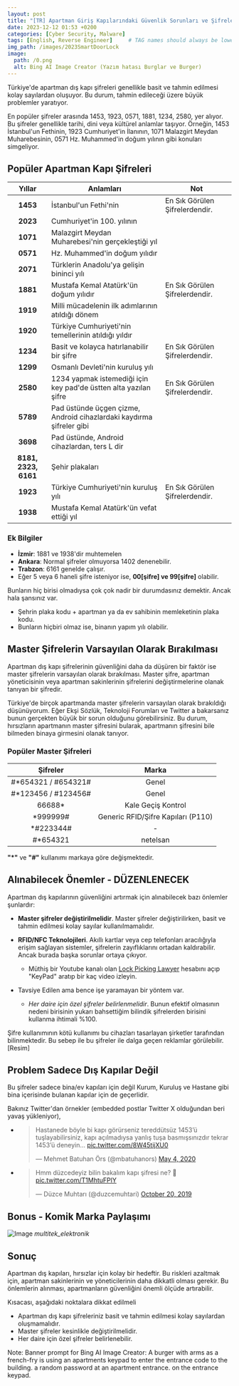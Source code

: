 ```yaml
---
layout: post
title: "[TR] Apartman Giriş Kapılarındaki Güvenlik Sorunları ve Şifrelerin Anlamlı Dünyası"
date: 2023-12-12 01:53 +0200
categories: [Cyber Security, Malware]
tags: [English, Reverse Engineer]     # TAG names should always be lowercase
img_path: /images/2023SmartDoorLock
image:
  path: /0.png
  alt: Bing AI Image Creator (Yazım hatası Burglar ve Burger)
---
```


Türkiye'de apartman dış kapı şifreleri genellikle basit ve tahmin edilmesi kolay sayılardan oluşuyor. Bu durum, tahmin edileceği üzere büyük problemler yaratıyor.

En popüler şifreler arasında 1453, 1923, 0571, 1881, 1234, 2580, yer alıyor. Bu şifreler genellikle tarihi, dini veya kültürel anlamlar taşıyor. Örneğin, 1453 İstanbul'un Fethinin, 1923 Cumhuriyet'in İlanının, 1071 Malazgirt Meydan Muharebesinin, 0571 Hz. Muhammed'in doğum yılının gibi konuları simgeliyor.

## Popüler Apartman Kapı Şifreleri

|        Yıllar        | **Anlamları**                                                        | **Not**                        |
|:--------------------:|----------------------------------------------------------------------|--------------------------------|
|       **1453**       | İstanbul'un Fethi'nin                                                | En Sık Görülen Şifrelerdendir. |
|       **2023**       | Cumhuriyet'in 100. yılının                                           |                                |
|       **1071**       | Malazgirt Meydan Muharebesi'nin gerçekleştiği yıl                    |                                |
|       **0571**       | Hz. Muhammed'in doğum yılıdır                                        |                                |
|       **2071**       | Türklerin Anadolu'ya gelişin bininci yılı                            |                                |
|       **1881**       | Mustafa Kemal Atatürk'ün doğum yılıdır                               | En Sık Görülen Şifrelerdendir. |
|       **1919**       | Milli mücadelenin ilk adımlarının atıldığı dönem                     |                                |
|       **1920**       | Türkiye Cumhuriyeti'nin temellerinin atıldığı yıldır                 |                                |
|       **1234**       | Basit ve kolayca hatırlanabilir bir şifre                            | En Sık Görülen Şifrelerdendir. |
|       **1299**       | Osmanlı Devleti'nin kuruluş yılı                                     |                                |
|       **2580**       | 1234 yapmak istemediği için key pad'de üstten alta yazılan şifre     | En Sık Görülen Şifrelerdendir. |
|       **5789**       | Pad üstünde üçgen çizme, Android cihazlardaki kaydırma şifreler gibi |                                |
|       **3698**       | Pad üstünde, Android cihazlardan,  ters L dir                        |                                |
| **8181, 2323, 6161** | Şehir plakaları                                                      |                                |
|       **1923**       | Türkiye Cumhuriyeti'nin kuruluş yılı                                 | En Sık Görülen Şifrelerdendir. |
|       **1938**       | Mustafa Kemal Atatürk'ün vefat ettiği yıl                            |                                |

### Ek Bilgiler

- **İzmir**: 1881 ve 1938'dir muhtemelen
- **Ankara**: Normal şifreler olmuyorsa 1402 denenebilir.
- **Trabzon**: 6161 genelde çalışır.
- Eğer 5 veya 6 haneli şifre isteniyor ise, **00[şifre] ve 99[şifre]** olabilir.

Bunların hiç birisi olmadıysa çok çok nadir bir durumdasınız demektir. Ancak hala şansınız var.

- Şehrin plaka kodu + apartman ya da ev sahibinin memleketinin plaka kodu.
- Bunların hiçbiri olmaz ise, binanın yapım yılı olabilir.

## Master Şifrelerin Varsayılan Olarak Bırakılması

Apartman dış kapı şifrelerinin güvenliğini daha da düşüren bir faktör ise master şifrelerin varsayılan olarak bırakılması. Master şifre, apartman yöneticisinin veya apartman sakinlerinin şifrelerini değiştirmelerine olanak tanıyan bir şifredir.

Türkiye'de birçok apartmanda master şifrelerin varsayılan olarak bırakıldığı düşünüyorum. Eğer Ekşi Sözlük, Teknoloji Forumları ve Twitter a bakarsanız bunun gerçekten büyük bir sorun olduğunu görebilirsiniz. Bu durum, hırsızların apartmanın master şifresini bularak, apartmanın şifresini bile bilmeden binaya girmesini olanak tanıyor.

### Popüler Master Şifreleri

|      **Şifreler**     |              **Marka**             |
|:---------------------:|:----------------------------------:|
| #*654321 /  #654321#  |                Genel               |
|  #*123456 /  #123456# |                Genel               |
|         66688*        |         Kale Geçiş Kontrol         |
|        *999999#       | Generic RFID/Şifre Kapıları (P110) |
|       *#223344#       |                  -                 |
|        #*654321       |              netelsan              |

**"*"** ve **"#"** kullanımı markaya göre değişmektedir.

## Alınabilecek Önemler - DÜZENLENECEK

Apartman dış kapılarının güvenliğini artırmak için alınabilecek bazı önlemler şunlardır:

- **Master şifreler değiştirilmelidir**. Master şifreler değiştirilirken, basit ve tahmin edilmesi kolay sayılar kullanılmamalıdır.
- **RFID/NFC Teknolojileri**. Akıllı kartlar veya cep telefonları aracılığıyla erişim sağlayan sistemler, şifrelerin zayıflıklarını ortadan kaldırabilir. Ancak burada başka sorunlar ortaya çıkıyor.
  - Müthiş bir Youtube kanalı olan [Lock Picking Lawyer](https://www.youtube.com/@lockpickinglawyer/search?query=keypad) hesabını açıp "KeyPad" aratıp bir kaç video izleyin.

- Tavsiye Edilen ama bence işe yaramayan bir yöntem var.
  - *Her daire için özel şifreler belirlenmelidir*. Bunun efektif olmasının nedeni birisinin yukarı bahsettiğim bilindik şifrelerden birisini kullanma ihtimali %100.

Şifre kullanımının kötü kullanımı bu cihazları tasarlayan şirketler tarafından bilinmektedir. Bu sebep ile bu şifreler ile dalga geçen reklamlar görülebilir.
[Resim]

## Problem Sadece Dış Kapılar Değil

Bu şifreler sadece bina/ev kapıları için değil Kurum, Kuruluş ve Hastane gibi bina içerisinde bulanan kapılar için de geçerlidir.

Bakınız Twitter'dan örnekler (embedded postlar Twitter X olduğundan beri yavaş yükleniyor),

- <blockquote class="twitter-tweet"><p lang="tr" dir="ltr">Hastanede böyle bi kapı görürseniz tereddütsüz 1453’ü tuşlayabilirsiniz, kapı açılmadıysa yanlış tuşa basmışsınızdır tekrar 1453’ü deneyin... <a href="https://t.co/8W45tijXU0">pic.twitter.com/8W45tijXU0</a></p>&mdash; Mehmet Batuhan Örs (@mbatuhanors) <a href="https://twitter.com/mbatuhanors/status/1257379949331300353?ref_src=twsrc%5Etfw">May 4, 2020</a></blockquote> <script async src="https://platform.twitter.com/widgets.js" charset="utf-8"></script>
- <blockquote class="twitter-tweet"><p lang="tr" dir="ltr">Hmm düzcedeyiz bilin bakalım kapı şifresi ne? 🤔 <a href="https://t.co/T1MhtuFPlY">pic.twitter.com/T1MhtuFPlY</a></p>&mdash; Düzce Muhtarı (@duzcemuhtari) <a href="https://twitter.com/duzcemuhtari/status/1186037456275214337?ref_src=twsrc%5Etfw">October 20, 2019</a></blockquote> <script async src="https://platform.twitter.com/widgets.js" charset="utf-8"></script>

## Bonus - Komik Marka Paylaşımı

![Image](2.png) _multitek_elektronik_

## Sonuç

Apartman dış kapıları, hırsızlar için kolay bir hedeftir. Bu riskleri azaltmak için, apartman sakinlerinin ve yöneticilerinin daha dikkatli olması gerekir. Bu önlemlerin alınması, apartmanların güvenliğini önemli ölçüde artırabilir.

Kısacası, aşağıdaki noktalara dikkat edilmeli

- Apartman dış kapı şifreleriniz basit ve tahmin edilmesi kolay sayılardan oluşmamalıdır.
- Master şifreler kesinlikle değiştirilmelidir.
- Her daire için özel şifreler belirlenebilir.

Note: Banner prompt for Bing AI Image Creator: A burger with arms as a french-fry is using an apartments keypad to enter the entrance code to the building. a random password at an apartment entrance. on the entrance keypad.